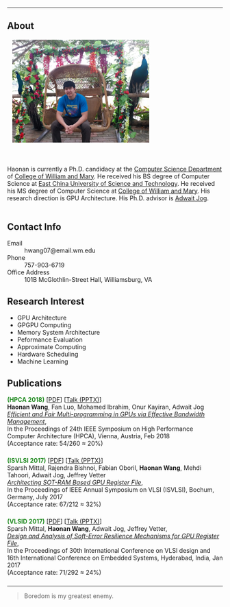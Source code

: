 * * *
## About
<div id="container2">
<div class="box1">
<h6>&nbsp;&nbsp;&nbsp;<img src="docs/icon_1.jpg" height="240" width="320"/></h6>
</div>
<div class="box2">
<br>
Haonan is currently a Ph.D. candidacy at the <a href="http://www.wm.edu/as/computerscience/?svr=web">Computer Science Department</a> of <a href="http://www.wm.edu/">College of William and Mary</a>. He received his BS degree of Computer Science at <a href="http://www.ecust.edu.cn/_t41/main.htm">East China University of Science and Technology</a>. He received his MS degree of Computer Science at <a href="http://www.wm.edu/">College of William and Mary</a>. His research direction is GPU Architecture. His Ph.D. advisor is <a href="http://adwaitjog.github.io/index.html/">Adwait Jog</a>.
</div>
</div>
<br>

## Contact Info
<dl>
<dt>Email</dt>
<dd>hwang07@email.wm.edu</dd>
<dt>Phone</dt>
<dd>757-903-6719</dd>
<dt>Office Address</dt>
<dd>101B McGlothlin-Street Hall, Williamsburg, VA</dd>
</dl>

## Research Interest
- GPU Architecture
- GPGPU Computing
- Memory System Architecture
- Peformance Evaluation
- Approximate Computing
- Hardware Scheduling
- Machine Learning

## Publications
<p><b><span style="color: forestgreen">(HPCA 2018)</span></b>
[<a href="http://adwaitjog.github.io/docs/pdf/pbs-hpca18.pdf">PDF</a>]
[<a href="http://adwaitjog.github.io/coming.html">Talk (PPTX)</a>] <br />
<strong>Haonan Wang</strong>, Fan Luo, Mohamed Ibrahim, Onur Kayiran, Adwait Jog <br />
<a href="http://adwaitjog.github.io/docs/pdf/pbs-hpca18.pdf"><i>Efficient and Fair Multi-programming in GPUs via Effective Bandwidth Management</i></a>, <br />
In the Proceedings of 24th IEEE Symposium on High Performance Computer Architecture (HPCA), Vienna, Austria, Feb 2018  <br /> 
(Acceptance rate: 54/260 ≈ 20%) <br /></p>
<h3></h3>
<p><b><span style="color: forestgreen">(ISVLSI 2017)</span></b>
[<a href="http://adwaitjog.github.io/docs/pdf/sotram-isvlsi17.pdf">PDF</a>]
[<a href="http://adwaitjog.github.io/coming.html">Talk (PPTX)</a>] <br />
Sparsh Mittal, Rajendra Bishnoi, Fabian Oboril, <strong>Haonan Wang</strong>, Mehdi Tahoori, Adwait Jog, Jeffrey Vetter <br />
<a href="http://adwaitjog.github.io/coming.html"><i>Architecting SOT-RAM Based GPU Register File</i></a>, <br />
In the Proceedings of IEEE Annual Symposium on VLSI (ISVLSI), Bochum, Germany, July 2017 <br />
(Acceptance rate: 67/212 ≈ 32%) <br /></p>
<h3></h3>
<p><b><span style="color: forestgreen">(VLSID 2017)</span></b>
[<a href="http://adwaitjog.github.io/docs/pdf/GPU-SE-VLSID-2017.pdf">PDF</a>]
[<a href="http://adwaitjog.github.io/docs/pptx/GPU-SE-VLSID-2017.pptx">Talk (PPTX)</a>] <br />
Sparsh Mittal, <strong>Haonan Wang</strong>, Adwait Jog, Jeffrey Vetter, <br />
<a href="http://adwaitjog.github.io/docs/pdf/GPU-SE-VLSID-2017.pdf"><i>Design and Analysis of Soft-Error Resilience Mechanisms for GPU Register File</i></a>, <br />
In the Proceedings of 30th International Conference on VLSI design and 16th International Conference on Embedded Systems, 
Hyderabad, India, Jan 2017 <br />
(Acceptance rate: 71/292 ≈ 24%) <br /></p>
<h3></h3>

* * *

> Boredom is my greatest enemy.
